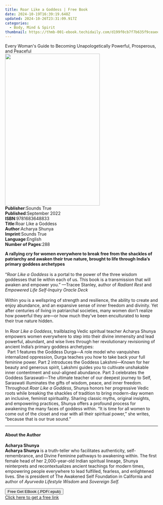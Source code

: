 ```yaml
---
title: Roar Like a Goddess | Free Book
date: 2024-10-19T16:39:19.648Z
updated: 2024-10-26T23:31:09.917Z
categories:
  - Body, Mind & Spirit
thumbnail: https://thmb-001-ebook.techidaily.com/d199f0cb7f7b635f9ceaee5c3f5774199bd65d1356b55b22729e8299bd832f81.jpg
---
```

<main id="book-container">
  <div class="flex flex-col">
    <div class="book-brief flex-1 py-6 px-4 sm:p-6 md:py-10 md:px-8">
      <!-- brief-->
      <div class="book-brief-main">
        Every Woman's Guide to Becoming Unapologetically Powerful, Prosperous,
        and Peaceful
      </div>
    </div>
    <div
      class="book-meta-info flex-1 grid gap-4 col-start-1 col-end-3 row-start-1 sm:mb-6 sm:grid-cols-4 lg:gap-6 lg:col-start-2 lg:row-end-6 lg:row-span-6 lg:mb-0"
    >
      <div
        class="book-meta-info-left place-content-center mt-4 p-4 text-sm leading-6 col-start-2 col-span-2 dark:text-slate-400"
      >
        <img
          class="w-full h-500 object-cover rounded-lg sm:h-255 sm:col-span-2 lg:col-span-full"
          src="https://img-001-ebook.techidaily.com/cc29626ef4d1b3107fd6ad06afb9b130801781ec609cd0320bcf5525e824ebda.jpg"
          alt=""
          width="312"
          height="500"
        />
      </div>
      <div
        class="book-meta-info-right mt-2 col-start-1 row-start-2 col-span-3 self-center"
      >
        <!-- meta data  -->
        <div class="flex flex-col px-4 md:px-8">
          <div class="flex-1">
            <strong>Publisher</strong>:<span class="px-2">Sounds True</span>
          </div>
          <div class="flex-1">
            <strong>Published</strong>:<span class="px-2">September 2022</span>
          </div>
          <div class="flex-1">
            <strong>ISBN</strong>:<span class="px-2">9781683648833</span>
          </div>
          <div class="flex-1">
            <strong>Title</strong>:<span class="px-2">Roar Like a Goddess</span>
          </div>
          <div class="flex-1">
            <strong>Author</strong>:<span class="px-2">Acharya Shunya</span>
          </div>
          <div class="flex-1">
            <strong>Imprint</strong>:<span class="px-2">Sounds True</span>
          </div>
          <div class="flex-1">
            <strong>Language</strong>:<span class="px-2">English</span>
          </div>
          <div class="flex-1">
            <strong>Number of Pages</strong>:<span class="px-2">288</span>
          </div>
        </div>
      </div>
    </div>
    <div class="book-description flex-1 py-6 px-4 sm:p-6 md:py-10 md:px-8">
      <div class="book-description-main">
        <div accordion-content="" id="description">
          <p>
            <b
              >A rallying cry for women everywhere to break free from the
              shackles of patriarchy and awaken their true nature, brought to
              life through India’s primary goddess archetypes</b
            ><br />&nbsp;<br />“<i>Roar Like a Goddess </i>is a portal to the
            power of the three wisdom goddesses that lie within each of us. This
            book is a transmission that will awaken and empower you.” —Tracee
            Stanley, author of <i>Radiant Rest</i> and
            <i>Empowered Life Self-Inquiry Oracle Deck</i
            ><br />&nbsp;<br />Within you is a wellspring of strength and
            resilience, the ability to create and enjoy abundance, and an
            expansive sense of inner freedom and divinity. Yet after centuries
            of living in patriarchal societies, many women don’t realize how
            powerful they are—or how much they’ve been enculturated to keep
            their true nature hidden.<br />&nbsp;<br />In
            <i>Roar Like a Goddess</i>, trailblazing Vedic spiritual teacher
            Acharya Shunya empowers women everywhere to step into their divine
            immensity and lead powerful, abundant, and wise lives through her
            revolutionary revisioning of ancient India’s primary goddess
            archetypes:<br />&nbsp; Part 1 features the Goddess Durga—A role
            model who vanquishes internalized oppression, Durga teaches you how
            to take back your full feminine power. Part 2 introduces the Goddess
            Lakshmi—Known for her beauty and generous spirit, Lakshmi guides you
            to cultivate unshakable inner contentment and soul-aligned
            abundance. Part 3 celebrates the Goddess Saraswati—The ultimate
            teacher of our deepest journey to Self, Saraswati illuminates the
            gifts of wisdom, peace, and inner freedom. &nbsp;<br />Throughout
            <i>Roar Like a Goddess</i>, Shunya honors her progressive Vedic
            roots while breaking the shackles of tradition to bring modern-day
            women an inclusive, feminist spirituality. Sharing classic myths,
            original insights, and empowering practices, Shunya offers a
            profound process for awakening the many faces of goddess within. “It
            is time for all women to come out of the closet and roar with all
            their spiritual power,” she writes, “because that is our true
            sound.”
          </p>
        </div>
        <div class="accordion-fader"></div>
      </div>
    </div>
    <div class="book-excerpts flex-1 py-6 px-4 sm:p-6 md:py-10 md:px-8">
      <!-- excerpts-->
      <div class="book-excerpts-main">
        <hr />
        <h4 class="placeholder placeholder-heading">
          <span>About the Author</span>
        </h4>
        <p></p>
        <p>
          <b>Acharya Shunya</b><br /><b>Acharya&nbsp;Shunya</b>&nbsp;is a
          truth-teller who&nbsp;facilitates authenticity, self-remembrance, and
          Divine Feminine pathways to awakening within.&nbsp;The first female
          head of her 2,000-year-old Indian spiritual lineage, Shunya
          reinterprets and&nbsp;recontextualizes ancient teachings for modern
          times, empowering people&nbsp;everywhere to lead&nbsp;fulfilled,
          fearless, and enlightened lives.&nbsp;She is president of&nbsp;The
          Awakened Self Foundation&nbsp;in California and author of&nbsp;<i
            >Ayurveda Lifestyle Wisdom</i
          >&nbsp;and&nbsp;<i>Sovereign Self</i><i>.</i>
        </p>
        <p></p>
      </div>
    </div>
    <div
      class="book-about-author flex-1 py-6 px-4 sm:p-6 md:py-10 md:px-8"
    ></div>
    <div class="book-free-get flex-1 py-6 px-4 sm:p-6 md:py-10 md:px-8">
      <button
        id="btn-free-get"
        class="bg-blue-500 hover:bg-blue-700 text-white font-bold py-2 px-4 rounded"
      >
        Free Get EBook (.PDF/.epub)
      </button>
      <div id="countdown-display" class="px-2 text-lg mt-2"></div>
      <a
        id="free-link"
        class="hidden bg-blue-500 hover:bg-blue-700 text-white font-bold py-2 px-4 rounded"
        href="https://www.ebooks.com/en-us/book/210761670/roar-like-a-goddess/acharya-shunya/"
        target="_blank"
        >Click here to get a free link</a
      >
    </div>
    <script>
      let countdownTime = 0;
      let countdownInterval = null;
      document
        .getElementById('btn-free-get')
        .addEventListener('click', startCountdown);
      function startCountdown() {
        countdownTime = new Date().getTime() + 60000 * 3;
        countdownInterval = setInterval(updateCountdown, 1000);
        document.getElementById('btn-free-get').disabled = true;
        document
          .getElementById('btn-free-get')
          .classList.add('bg-gray-500', 'cursor-not-allowed');
      }
      function updateCountdown() {
        let currentTime = new Date().getTime();
        let timeLeft = countdownTime - currentTime;
        let secondsLeft = Math.floor(timeLeft / 1000);
        document.getElementById('countdown-display').innerHTML =
          `Remaining time: ${secondsLeft} seconds.`;
        if (secondsLeft <= 0) {
          clearInterval(countdownInterval);
          document.getElementById('btn-free-get').classList.add('hidden');
          document.getElementById('free-link').classList.remove('hidden');
          document.getElementById('countdown-display').innerHTML = '';
        }
      }
    </script>
  </div>
</main>

<ins class="adsbygoogle"
      style="display:block"
      data-ad-client="ca-pub-7571918770474297"
      data-ad-slot="8358498916"
      data-ad-format="auto"
      data-full-width-responsive="true"></ins>
    
